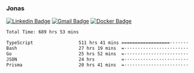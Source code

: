 ### Jonas
[![Linkedin Badge](https://img.shields.io/badge/-Jonas%20Neto-9933F7?style=flat-square&logo=Linkedin&logoColor=white&link=https://www.linkedin.com/in/jonas-nogueira-neto/)](https://www.linkedin.com/in/jonas-nogueira-neto/)
[![Gmail Badge](https://img.shields.io/badge/-nogueiraneto.jonas@gmail.com-9933F7?style=flat-square&logo=Gmail&logoColor=white&link=mailto:nogueiraneto.jonas@gmail.com)](mailto:nogueiraneto.jonas@gmail.com)
[![Docker Badge](https://img.shields.io/badge/-DockerHub-9933F7?style=flat-square&logo=Docker&logoColor=white&link=https://hub.docker.com/u/jonasssneto)](https://hub.docker.com/u/jonasssneto)


<!--START_SECTION:waka-->

```txt
Total Time: 689 hrs 53 mins

TypeScript                 511 hrs 41 mins ==================·······   73.36 %
Bash                       27 hrs 19 mins  =························   03.92 %
Go                         25 hrs 52 mins  =························   03.71 %
JSON                       24 hrs          =························   03.44 %
Prisma                     20 hrs 41 mins  =························   02.97 %
```

<!--END_SECTION:waka-->
###
